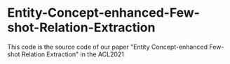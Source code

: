 # Entity-Concept-enhanced-Few-shot-Relation-Extraction
This code is the source code of our paper "Entity Concept-enhanced Few-shot Relation Extraction" in the ACL2021
